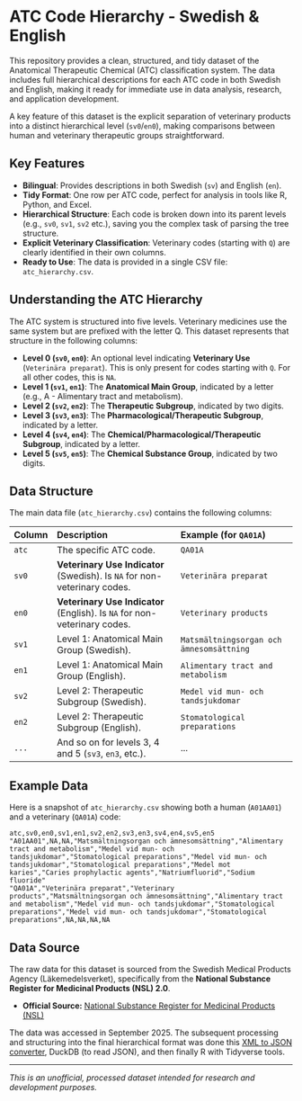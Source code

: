 # ATC Code Hierarchy - Swedish & English

This repository provides a clean, structured, and tidy dataset of the Anatomical Therapeutic Chemical (ATC) classification system. The data includes full hierarchical descriptions for each ATC code in both Swedish and English, making it ready for immediate use in data analysis, research, and application development.

A key feature of this dataset is the explicit separation of veterinary products into a distinct hierarchical level (`sv0`/`en0`), making comparisons between human and veterinary therapeutic groups straightforward.

## Key Features

-   **Bilingual**: Provides descriptions in both Swedish (`sv`) and English (`en`).
-   **Tidy Format**: One row per ATC code, perfect for analysis in tools like R, Python, and Excel.
-   **Hierarchical Structure**: Each code is broken down into its parent levels (e.g., `sv0`, `sv1`, `sv2` etc.), saving you the complex task of parsing the tree structure.
-   **Explicit Veterinary Classification**: Veterinary codes (starting with `Q`) are clearly identified in their own columns.
-   **Ready to Use**: The data is provided in a single CSV file: `atc_hierarchy.csv`.

## Understanding the ATC Hierarchy

The ATC system is structured into five levels. Veterinary medicines use the same system but are prefixed with the letter Q. This dataset represents that structure in the following columns:

-   **Level 0 (`sv0`, `en0`)**: An optional level indicating **Veterinary Use** (`Veterinära preparat`). This is only present for codes starting with `Q`. For all other codes, this is `NA`.
-   **Level 1 (`sv1`, `en1`)**: The **Anatomical Main Group**, indicated by a letter (e.g., A - Alimentary tract and metabolism).
-   **Level 2 (`sv2`, `en2`)**: The **Therapeutic Subgroup**, indicated by two digits.
-   **Level 3 (`sv3`, `en3`)**: The **Pharmacological/Therapeutic Subgroup**, indicated by a letter.
-   **Level 4 (`sv4`, `en4`)**: The **Chemical/Pharmacological/Therapeutic Subgroup**, indicated by a letter.
-   **Level 5 (`sv5`, `en5`)**: The **Chemical Substance Group**, indicated by two digits.

## Data Structure

The main data file (`atc_hierarchy.csv`) contains the following columns:

| Column | Description                                                               | Example (for `QA01A`)                            |
| :----- | :------------------------------------------------------------------------ | :----------------------------------------------- |
| `atc`  | The specific ATC code.                                                    | `QA01A`                                          |
| `sv0`  | **Veterinary Use Indicator** (Swedish). Is `NA` for non-veterinary codes. | `Veterinära preparat`                            |
| `en0`  | **Veterinary Use Indicator** (English). Is `NA` for non-veterinary codes. | `Veterinary products`                            |
| `sv1`  | Level 1: Anatomical Main Group (Swedish).                                 | `Matsmältningsorgan och ämnesomsättning`         |
| `en1`  | Level 1: Anatomical Main Group (English).                                 | `Alimentary tract and metabolism`                |
| `sv2`  | Level 2: Therapeutic Subgroup (Swedish).                                  | `Medel vid mun- och tandsjukdomar`               |
| `en2`  | Level 2: Therapeutic Subgroup (English).                                  | `Stomatological preparations`                    |
| `...`  | And so on for levels 3, 4 and 5 (`sv3`, `en3`, etc.).                     | ...                                              |

## Example Data

Here is a snapshot of `atc_hierarchy.csv` showing both a human (`A01AA01`) and a veterinary (`QA01A`) code:

```csv
atc,sv0,en0,sv1,en1,sv2,en2,sv3,en3,sv4,en4,sv5,en5
"A01AA01",NA,NA,"Matsmältningsorgan och ämnesomsättning","Alimentary tract and metabolism","Medel vid mun- och tandsjukdomar","Stomatological preparations","Medel vid mun- och tandsjukdomar","Stomatological preparations","Medel mot karies","Caries prophylactic agents","Natriumfluorid","Sodium fluoride"
"QA01A","Veterinära preparat","Veterinary products","Matsmältningsorgan och ämnesomsättning","Alimentary tract and metabolism","Medel vid mun- och tandsjukdomar","Stomatological preparations","Medel vid mun- och tandsjukdomar","Stomatological preparations",NA,NA,NA,NA
```

## Data Source

The raw data for this dataset is sourced from the Swedish Medical Products Agency (Läkemedelsverket), specifically from the **National Substance Register for Medicinal Products (NSL) 2.0**.

-   **Official Source:** [National Substance Register for Medicinal Products (NSL)](https://www.lakemedelsverket.se/en/e-services-and-forms/substance-register-and-product-register/national-substance-register-for-medicinal-products-nsl)

The data was accessed in September 2025. The subsequent processing and structuring into the final hierarchical format was done this [XML to JSON converter](https://jsonformatter.org/xml-to-json), DuckDB (to read JSON), and then finally R with Tidyverse tools.

---
*This is an unofficial, processed dataset intended for research and development purposes.*
